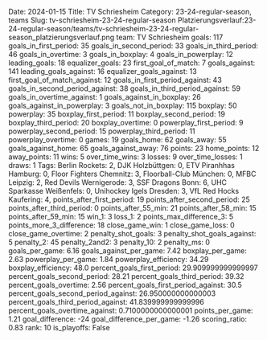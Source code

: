 Date: 2024-01-15
Title: TV Schriesheim
Category: 23-24-regular-season, teams
Slug: tv-schriesheim-23-24-regular-season
Platzierungsverlauf:23-24-regular-season/teams/tv-schriesheim-23-24-regular-season_platzierungsverlauf.png
team: TV Schriesheim
goals: 117
goals_in_first_period: 35
goals_in_second_period: 33
goals_in_third_period: 46
goals_in_overtime: 3
goals_in_boxplay: 4
goals_in_powerplay: 12
leading_goals: 18
equalizer_goals: 23
first_goal_of_match: 7
goals_against: 141
leading_goals_against: 16
equalizer_goals_against: 13
first_goal_of_match_against: 12
goals_in_first_period_against: 43
goals_in_second_period_against: 38
goals_in_third_period_against: 59
goals_in_overtime_against: 1
goals_against_in_boxplay: 26
goals_against_in_powerplay: 3
goals_not_in_boxplay: 115
boxplay: 50
powerplay: 35
boxplay_first_period: 11
boxplay_second_period: 19
boxplay_third_period: 20
boxplay_overtime: 0
powerplay_first_period: 9
powerplay_second_period: 15
powerplay_third_period: 11
powerplay_overtime: 0
games: 19
goals_home: 62
goals_away: 55
goals_against_home: 65
goals_against_away: 76
points: 23
home_points: 12
away_points: 11
wins: 5
over_time_wins: 3
losses: 9
over_time_losses: 1
draws: 1
Tags:  Berlin Rockets: 2,  DJK Holzbüttgen: 0,  ETV Piranhhas Hamburg: 0,  Floor Fighters Chemnitz: 3,  Floorball-Club München: 0,  MFBC Leipzig: 2,  Red Devils Wernigerode: 3,  SSF Dragons Bonn: 6,  UHC Sparkasse Weißenfels: 0,  Unihockey Igels Dresden: 3,  VfL Red Hocks Kaufering: 4,
points_after_first_period: 19
points_after_second_period: 25
points_after_third_period: 0
points_after_55_min: 21
points_after_58_min: 15
points_after_59_min: 15
win_1: 3
loss_1: 2
points_max_difference_3: 5
points_more_3_difference: 18
close_game_win: 1
close_game_loss: 0
close_game_overtime: 2
penalty_shot_goals: 3
penalty_shot_goals_against: 5
penalty_2: 45
penalty_2and2: 3
penalty_10: 2
penalty_ms: 0
goals_per_game: 6.16
goals_against_per_game: 7.42
boxplay_per_game: 2.63
powerplay_per_game: 1.84
powerplay_efficiency: 34.29
boxplay_efficiency: 48.0
percent_goals_first_period: 29.909999999999997
percent_goals_second_period: 28.21
percent_goals_third_period: 39.32
percent_goals_overtime: 2.56
percent_goals_first_period_against: 30.5
percent_goals_second_period_against: 26.950000000000003
percent_goals_third_period_against: 41.839999999999996
percent_goals_overtime_against: 0.7100000000000001
points_per_game: 1.21
goal_difference: -24
goal_difference_per_game: -1.26
scoring_ratio: 0.83
rank: 10
is_playoffs: False
